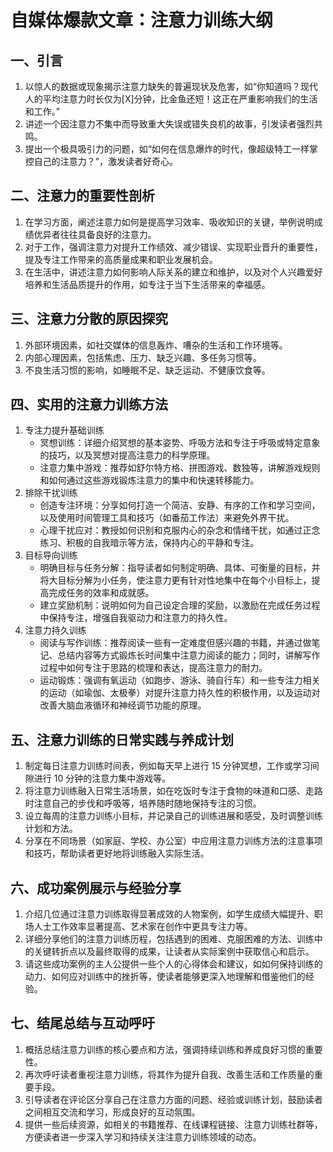 # 自媒体爆款文章：注意力训练大纲

## 一、引言
1. 以惊人的数据或现象揭示注意力缺失的普遍现状及危害，如“你知道吗？现代人的平均注意力时长仅为[X]分钟，比金鱼还短！这正在严重影响我们的生活和工作。”
2. 讲述一个因注意力不集中而导致重大失误或错失良机的故事，引发读者强烈共鸣。
3. 提出一个极具吸引力的问题，如“如何在信息爆炸的时代，像超级特工一样掌控自己的注意力？”，激发读者好奇心。

## 二、注意力的重要性剖析
1. 在学习方面，阐述注意力如何是提高学习效率、吸收知识的关键，举例说明成绩优异者往往具备良好的注意力。
2. 对于工作，强调注意力对提升工作绩效、减少错误、实现职业晋升的重要性，提及专注工作带来的高质量成果和职业发展机会。
3. 在生活中，讲述注意力如何影响人际关系的建立和维护，以及对个人兴趣爱好培养和生活品质提升的作用，如专注于当下生活带来的幸福感。

## 三、注意力分散的原因探究
1. 外部环境因素，如社交媒体的信息轰炸、嘈杂的生活和工作环境等。
2. 内部心理因素，包括焦虑、压力、缺乏兴趣、多任务习惯等。
3. 不良生活习惯的影响，如睡眠不足、缺乏运动、不健康饮食等。

## 四、实用的注意力训练方法
1. 专注力提升基础训练
    - 冥想训练：详细介绍冥想的基本姿势、呼吸方法和专注于呼吸或特定意象的技巧，以及冥想对提高注意力的科学原理。
    - 注意力集中游戏：推荐如舒尔特方格、拼图游戏、数独等，讲解游戏规则和如何通过这些游戏锻炼注意力的集中和快速转移能力。
2. 排除干扰训练
    - 创造专注环境：分享如何打造一个简洁、安静、有序的工作和学习空间，以及使用时间管理工具和技巧（如番茄工作法）来避免外界干扰。
    - 心理干扰应对：教授如何识别和克服内心的杂念和情绪干扰，如通过正念练习、积极的自我暗示等方法，保持内心的平静和专注。
3. 目标导向训练
    - 明确目标与任务分解：指导读者如何制定明确、具体、可衡量的目标，并将大目标分解为小任务，使注意力更有针对性地集中在每个小目标上，提高完成任务的效率和成就感。
    - 建立奖励机制：说明如何为自己设定合理的奖励，以激励在完成任务过程中保持专注，增强自我驱动力和注意力的持久性。
4. 注意力持久训练
    - 阅读与写作训练：推荐阅读一些有一定难度但感兴趣的书籍，并通过做笔记、总结内容等方式锻炼长时间集中注意力阅读的能力；同时，讲解写作过程中如何专注于思路的梳理和表达，提高注意力的耐力。
    - 运动锻炼：强调有氧运动（如跑步、游泳、骑自行车）和一些专注力相关的运动（如瑜伽、太极拳）对提升注意力持久性的积极作用，以及运动对改善大脑血液循环和神经调节功能的原理。

## 五、注意力训练的日常实践与养成计划
1. 制定每日注意力训练时间表，例如每天早上进行 15 分钟冥想，工作或学习间隙进行 10 分钟的注意力集中游戏等。
2. 将注意力训练融入日常生活场景，如在吃饭时专注于食物的味道和口感、走路时注意自己的步伐和呼吸等，培养随时随地保持专注的习惯。
3. 设立每周的注意力训练小目标，并记录自己的训练进展和感受，及时调整训练计划和方法。
4. 分享在不同场景（如家庭、学校、办公室）中应用注意力训练方法的注意事项和技巧，帮助读者更好地将训练融入实际生活。

## 六、成功案例展示与经验分享
1. 介绍几位通过注意力训练取得显著成效的人物案例，如学生成绩大幅提升、职场人士工作效率显著提高、艺术家在创作中更具专注力等。
2. 详细分享他们的注意力训练历程，包括遇到的困难、克服困难的方法、训练中的关键转折点以及最终取得的成果，让读者从实际案例中获取信心和启示。
3. 请这些成功案例的主人公提供一些个人的心得体会和建议，如如何保持训练的动力、如何应对训练中的挫折等，使读者能够更深入地理解和借鉴他们的经验。

## 七、结尾总结与互动呼吁
1. 概括总结注意力训练的核心要点和方法，强调持续训练和养成良好习惯的重要性。
2. 再次呼吁读者重视注意力训练，将其作为提升自我、改善生活和工作质量的重要手段。
3. 引导读者在评论区分享自己在注意力方面的问题、经验或训练计划，鼓励读者之间相互交流和学习，形成良好的互动氛围。
4. 提供一些后续资源，如相关的书籍推荐、在线课程链接、注意力训练社群等，方便读者进一步深入学习和持续关注注意力训练领域的动态。
